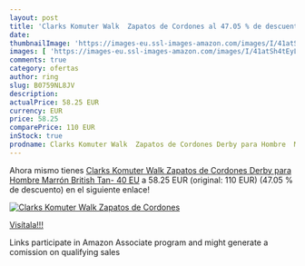 ```yaml
---
layout: post
title: 'Clarks Komuter Walk  Zapatos de Cordones al 47.05 % de descuento'
date: 
thumbnailImage: 'https://images-eu.ssl-images-amazon.com/images/I/41atSh4tEyL._SL200_.jpg'
images: [ 'https://images-eu.ssl-images-amazon.com/images/I/41atSh4tEyL._SL200_.jpg' ]
comments: true
category: ofertas
author: ring
slug: B0759NL8JV
description:
actualPrice: 58.25 EUR
currency: EUR
price: 58.25
comparePrice: 110 EUR
inStock: true
prodname: Clarks Komuter Walk  Zapatos de Cordones Derby para Hombre  Marrón  British Tan-   40 EU
---
```


Ahora mismo tienes [Clarks Komuter Walk  Zapatos de Cordones Derby para Hombre  Marrón  British Tan-   40 EU](https://www.amazon.es/dp/B0759NL8JV/?tag=tolees-21) a 58.25 EUR (original: 110 EUR) (47.05 %  de descuento) en el siguiente enlace!

[![Clarks Komuter Walk  Zapatos de Cordones](https://images-eu.ssl-images-amazon.com/images/I/41atSh4tEyL._SL200_.jpg)](https://www.amazon.es/dp/B0759NL8JV/?tag=tolees-21)

[Visítala!!!](https://www.amazon.es/dp/B0759NL8JV/?tag=tolees-21)

Links participate in Amazon Associate program and might generate a comission on qualifying sales
